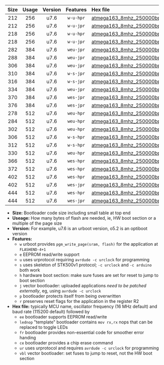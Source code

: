 |Size|Usage|Version|Features|Hex file|
|:-:|:-:|:-:|:-:|:--|
|212|256|u7.6|`w-u-hpr`|[atmega163_8mhz_250000bps_ur.hex](https://raw.githubusercontent.com/stefanrueger/urboot/main//atmega163_8mhz_250000bps_ur.hex)|
|212|256|u7.6|`w-u-jpr`|[atmega163_8mhz_250000bps_ur_vbl.hex](https://raw.githubusercontent.com/stefanrueger/urboot/main//atmega163_8mhz_250000bps_ur_vbl.hex)|
|218|256|u7.6|`w-u-hpr`|[atmega163_8mhz_250000bps_lednop_ur.hex](https://raw.githubusercontent.com/stefanrueger/urboot/main//atmega163_8mhz_250000bps_lednop_ur.hex)|
|218|256|u7.6|`w-u-jpr`|[atmega163_8mhz_250000bps_lednop_ur_vbl.hex](https://raw.githubusercontent.com/stefanrueger/urboot/main//atmega163_8mhz_250000bps_lednop_ur_vbl.hex)|
|282|384|u7.6|`weu-jpr`|[atmega163_8mhz_250000bps_ee_ur_vbl.hex](https://raw.githubusercontent.com/stefanrueger/urboot/main//atmega163_8mhz_250000bps_ee_ur_vbl.hex)|
|288|384|u7.6|`weu-jpr`|[atmega163_8mhz_250000bps_ee_lednop_ur_vbl.hex](https://raw.githubusercontent.com/stefanrueger/urboot/main//atmega163_8mhz_250000bps_ee_lednop_ur_vbl.hex)|
|306|384|u7.6|`weu-jpr`|[atmega163_8mhz_250000bps_ee_lednop_fr_ur_vbl.hex](https://raw.githubusercontent.com/stefanrueger/urboot/main//atmega163_8mhz_250000bps_ee_lednop_fr_ur_vbl.hex)|
|310|384|u7.6|`w-s-jpr`|[atmega163_8mhz_250000bps_vbl.hex](https://raw.githubusercontent.com/stefanrueger/urboot/main//atmega163_8mhz_250000bps_vbl.hex)|
|316|384|u7.6|`w-s-jpr`|[atmega163_8mhz_250000bps_lednop_vbl.hex](https://raw.githubusercontent.com/stefanrueger/urboot/main//atmega163_8mhz_250000bps_lednop_vbl.hex)|
|334|384|u7.6|`weu-jpr`|[atmega163_8mhz_250000bps_ee_lednop_fr_ce_ur_vbl.hex](https://raw.githubusercontent.com/stefanrueger/urboot/main//atmega163_8mhz_250000bps_ee_lednop_fr_ce_ur_vbl.hex)|
|370|384|u7.6|`wes-jpr`|[atmega163_8mhz_250000bps_ee_vbl.hex](https://raw.githubusercontent.com/stefanrueger/urboot/main//atmega163_8mhz_250000bps_ee_vbl.hex)|
|376|384|u7.6|`wes-jpr`|[atmega163_8mhz_250000bps_ee_lednop_vbl.hex](https://raw.githubusercontent.com/stefanrueger/urboot/main//atmega163_8mhz_250000bps_ee_lednop_vbl.hex)|
|278|512|u7.6|`weu-hpr`|[atmega163_8mhz_250000bps_ee_ur.hex](https://raw.githubusercontent.com/stefanrueger/urboot/main//atmega163_8mhz_250000bps_ee_ur.hex)|
|284|512|u7.6|`weu-hpr`|[atmega163_8mhz_250000bps_ee_lednop_ur.hex](https://raw.githubusercontent.com/stefanrueger/urboot/main//atmega163_8mhz_250000bps_ee_lednop_ur.hex)|
|302|512|u7.6|`weu-hpr`|[atmega163_8mhz_250000bps_ee_lednop_fr_ur.hex](https://raw.githubusercontent.com/stefanrueger/urboot/main//atmega163_8mhz_250000bps_ee_lednop_fr_ur.hex)|
|306|512|u7.6|`w-s-hpr`|[atmega163_8mhz_250000bps.hex](https://raw.githubusercontent.com/stefanrueger/urboot/main//atmega163_8mhz_250000bps.hex)|
|312|512|u7.6|`w-s-hpr`|[atmega163_8mhz_250000bps_lednop.hex](https://raw.githubusercontent.com/stefanrueger/urboot/main//atmega163_8mhz_250000bps_lednop.hex)|
|330|512|u7.6|`weu-hpr`|[atmega163_8mhz_250000bps_ee_lednop_fr_ce_ur.hex](https://raw.githubusercontent.com/stefanrueger/urboot/main//atmega163_8mhz_250000bps_ee_lednop_fr_ce_ur.hex)|
|366|512|u7.6|`wes-hpr`|[atmega163_8mhz_250000bps_ee.hex](https://raw.githubusercontent.com/stefanrueger/urboot/main//atmega163_8mhz_250000bps_ee.hex)|
|372|512|u7.6|`wes-hpr`|[atmega163_8mhz_250000bps_ee_lednop.hex](https://raw.githubusercontent.com/stefanrueger/urboot/main//atmega163_8mhz_250000bps_ee_lednop.hex)|
|402|512|u7.6|`wes-hpr`|[atmega163_8mhz_250000bps_ee_lednop_fr.hex](https://raw.githubusercontent.com/stefanrueger/urboot/main//atmega163_8mhz_250000bps_ee_lednop_fr.hex)|
|402|512|u7.6|`wes-jpr`|[atmega163_8mhz_250000bps_ee_lednop_fr_vbl.hex](https://raw.githubusercontent.com/stefanrueger/urboot/main//atmega163_8mhz_250000bps_ee_lednop_fr_vbl.hex)|
|444|512|u7.6|`wes-hpr`|[atmega163_8mhz_250000bps_ee_lednop_fr_ce.hex](https://raw.githubusercontent.com/stefanrueger/urboot/main//atmega163_8mhz_250000bps_ee_lednop_fr_ce.hex)|
|444|512|u7.6|`wes-jpr`|[atmega163_8mhz_250000bps_ee_lednop_fr_ce_vbl.hex](https://raw.githubusercontent.com/stefanrueger/urboot/main//atmega163_8mhz_250000bps_ee_lednop_fr_ce_vbl.hex)|

- **Size:** Bootloader code size including small table at top end
- **Useage:** How many bytes of flash are needed, ie, HW boot section or a multiple of the page size
- **Version:** For example, u7.6 is an urboot version, o5.2 is an optiboot version
- **Features:**
  + `w` urboot provides `pgm_write_page(sram, flash)` for the application at `FLASHEND-4+1`
  + `e` EEPROM read/write support
  + `u` uses urprotocol requiring `avrdude -c urclock` for programming
  + `s` uses skeleton of STK500v1 protocol; `-c urclock` and `-c arduino` both work
  + `h` hardware boot section: make sure fuses are set for reset to jump to boot section
  + `j` vector bootloader: uploaded applications *need to be patched externally*, eg, using `avrdude -c urclock`
  + `p` bootloader protects itself from being overwritten
  + `r` preserves reset flags for the application in the register R2
- **Hex file:** typically MCU name, oscillator frequency (16 MHz default) and baud rate (115200 default) followed by
  + `ee` bootloader supports EEPROM read/write
  + `lednop` "template" bootloader contains `mov rx,rx` nops that can be replaced to toggle LEDs
  + `fr` bootloader provides non-essential code for smoother error handing
  + `ce` bootloader provides a chip erase command
  + `ur` uses urprotocol and requires `avrdude -c urclock` for programming
  + `vbl` vector bootloader: set fuses to jump to reset, not the HW boot section
